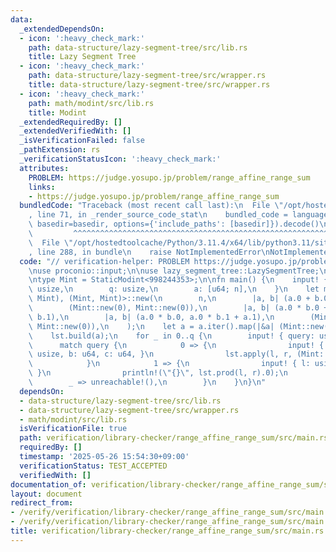 ```yaml
---
data:
  _extendedDependsOn:
  - icon: ':heavy_check_mark:'
    path: data-structure/lazy-segment-tree/src/lib.rs
    title: Lazy Segment Tree
  - icon: ':heavy_check_mark:'
    path: data-structure/lazy-segment-tree/src/wrapper.rs
    title: data-structure/lazy-segment-tree/src/wrapper.rs
  - icon: ':heavy_check_mark:'
    path: math/modint/src/lib.rs
    title: Modint
  _extendedRequiredBy: []
  _extendedVerifiedWith: []
  _isVerificationFailed: false
  _pathExtension: rs
  _verificationStatusIcon: ':heavy_check_mark:'
  attributes:
    PROBLEM: https://judge.yosupo.jp/problem/range_affine_range_sum
    links:
    - https://judge.yosupo.jp/problem/range_affine_range_sum
  bundledCode: "Traceback (most recent call last):\n  File \"/opt/hostedtoolcache/Python/3.11.4/x64/lib/python3.11/site-packages/onlinejudge_verify/documentation/build.py\"\
    , line 71, in _render_source_code_stat\n    bundled_code = language.bundle(stat.path,\
    \ basedir=basedir, options={'include_paths': [basedir]}).decode()\n          \
    \         ^^^^^^^^^^^^^^^^^^^^^^^^^^^^^^^^^^^^^^^^^^^^^^^^^^^^^^^^^^^^^^^^^^^^^^^^^^^^^^^^^\n\
    \  File \"/opt/hostedtoolcache/Python/3.11.4/x64/lib/python3.11/site-packages/onlinejudge_verify/languages/rust.py\"\
    , line 288, in bundle\n    raise NotImplementedError\nNotImplementedError\n"
  code: "// verification-helper: PROBLEM https://judge.yosupo.jp/problem/range_affine_range_sum\n\
    \nuse proconio::input;\n\nuse lazy_segment_tree::LazySegmentTree;\nuse modint::StaticModint;\n\
    \ntype Mint = StaticModint<998244353>;\n\nfn main() {\n    input! {\n        n:\
    \ usize,\n        q: usize,\n        a: [u64; n],\n    }\n    let mut lst = LazySegmentTree::<(Mint,\
    \ Mint), (Mint, Mint)>::new(\n        n,\n        |a, b| (a.0 + b.0, a.1 + b.1),\n\
    \        (Mint::new(0), Mint::new(0)),\n        |a, b| (a.0 * b.0 + a.1 * b.1,\
    \ b.1),\n        |a, b| (a.0 * b.0, a.0 * b.1 + a.1),\n        (Mint::new(1),\
    \ Mint::new(0)),\n    );\n    let a = a.iter().map(|&a| (Mint::new(a), Mint::new(1))).collect::<Vec<_>>();\n\
    \    lst.build(a);\n    for _ in 0..q {\n        input! { query: usize, }\n  \
    \      match query {\n            0 => {\n                input! { l: usize, r:\
    \ usize, b: u64, c: u64, }\n                lst.apply(l, r, (Mint::new(b), Mint::new(c)));\n\
    \            }\n            1 => {\n                input! { l: usize, r: usize,\
    \ }\n                println!(\"{}\", lst.prod(l, r).0);\n            }\n    \
    \        _ => unreachable!(),\n        }\n    }\n}\n"
  dependsOn:
  - data-structure/lazy-segment-tree/src/lib.rs
  - data-structure/lazy-segment-tree/src/wrapper.rs
  - math/modint/src/lib.rs
  isVerificationFile: true
  path: verification/library-checker/range_affine_range_sum/src/main.rs
  requiredBy: []
  timestamp: '2025-05-26 15:54:30+09:00'
  verificationStatus: TEST_ACCEPTED
  verifiedWith: []
documentation_of: verification/library-checker/range_affine_range_sum/src/main.rs
layout: document
redirect_from:
- /verify/verification/library-checker/range_affine_range_sum/src/main.rs
- /verify/verification/library-checker/range_affine_range_sum/src/main.rs.html
title: verification/library-checker/range_affine_range_sum/src/main.rs
---
```

